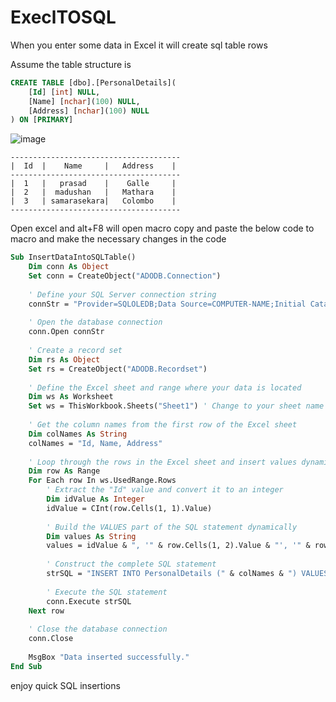 # ExeclTOSQL
When you enter some data in Excel it will create sql table rows

Assume the table structure is 

```sql
CREATE TABLE [dbo].[PersonalDetails](
    [Id] [int] NULL,
    [Name] [nchar](100) NULL,
    [Address] [nchar](100) NULL
) ON [PRIMARY]
```



![image](https://github.com/prasad1508/ExeclTOSQL/assets/7384960/457da7c0-e00e-45e8-bb05-b00bb462db67)

```code
--------------------------------------
|  Id  |    Name     |   Address    |
--------------------------------------
|  1   |   prasad    |    Galle     |
|  2   |  madushan   |   Mathara    |
|  3   | samarasekara|   Colombo    |
--------------------------------------
```

Open excel and alt+F8 will open macro
copy and paste the below code to macro and make the necessary changes in the code

```vb
Sub InsertDataIntoSQLTable()
    Dim conn As Object
    Set conn = CreateObject("ADODB.Connection")
    
    ' Define your SQL Server connection string
    connStr = "Provider=SQLOLEDB;Data Source=COMPUTER-NAME;Initial Catalog=prasadtest;Integrated Security=SSPI;"
    
    ' Open the database connection
    conn.Open connStr
    
    ' Create a record set
    Dim rs As Object
    Set rs = CreateObject("ADODB.Recordset")
    
    ' Define the Excel sheet and range where your data is located
    Dim ws As Worksheet
    Set ws = ThisWorkbook.Sheets("Sheet1") ' Change to your sheet name
    
    ' Get the column names from the first row of the Excel sheet
    Dim colNames As String
    colNames = "Id, Name, Address"
    
    ' Loop through the rows in the Excel sheet and insert values dynamically
    Dim row As Range
    For Each row In ws.UsedRange.Rows
        ' Extract the "Id" value and convert it to an integer
        Dim idValue As Integer
        idValue = CInt(row.Cells(1, 1).Value)
        
        ' Build the VALUES part of the SQL statement dynamically
        Dim values As String
        values = idValue & ", '" & row.Cells(1, 2).Value & "', '" & row.Cells(1, 3).Value & "'"
        
        ' Construct the complete SQL statement
        strSQL = "INSERT INTO PersonalDetails (" & colNames & ") VALUES (" & values & ")"
        
        ' Execute the SQL statement
        conn.Execute strSQL
    Next row
    
    ' Close the database connection
    conn.Close
    
    MsgBox "Data inserted successfully."
End Sub

```
enjoy quick SQL insertions


